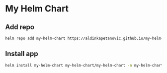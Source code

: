 # My Helm Chart

## Add repo
```sh
helm repo add my-helm-chart https://aldinkapetanovic.github.io/my-helm-chart
```
## Install app
```sh
helm install my-helm-chart my-helm-chart/my-helm-chart -n my-helm-chart
```